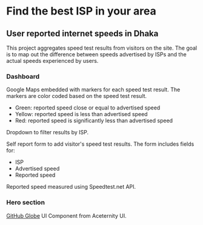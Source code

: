 # Find the best ISP in your area
## User reported internet speeds in Dhaka

This project aggregates speed test results from visitors on the site. The goal is to map out the difference between speeds advertised by ISPs and the actual speeds experienced by users.

### Dashboard

Google Maps embedded with markers for each speed test result. The markers are color coded based on the speed test result.

- Green: reported speed close or equal to advertised speed
- Yellow: reported speed is less than advertised speed
- Red: reported speed is significantly less than advertised speed

Dropdown to filter results by ISP.

Self report form to add visitor's speed test results. The form includes fields for:

- ISP
- Advertised speed
- Reported speed

Reported speed measured using Speedtest.net API.

### Hero section

[GitHub Globe](https://ui.aceternity.com/components/github-globe) UI Component from Aceternity UI.
